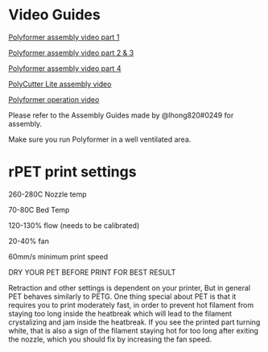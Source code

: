 # Video Guides

[Polyformer assembly video part 1](https://www.youtube.com/watch?v=gqaRRzHKmp0)


[Polyformer assembly video part 2 & 3](https://youtu.be/NvOG5K5bJ6M)


[Polyformer assembly video part 4](https://youtu.be/LeM5dLHGVpM)


[PolyCutter Lite assembly video](https://www.youtube.com/watch?v=EgzWEFJ99so)


[Polyformer operation video](https://www.youtube.com/watch?v=f05WWMm3e6w&t=1s)


Please refer to the Assembly Guides made by @lhong820#0249 for assembly.


Make sure you run Polyformer in a well ventilated area.


# rPET print settings

260-280C Nozzle temp

70-80C Bed Temp

120-130% flow (needs to be calibrated)

20-40% fan

60mm/s minimum print speed

DRY YOUR PET BEFORE PRINT FOR BEST RESULT

Retraction and other settings is dependent on your printer, But in general PET behaves similarly to PETG.
One thing special about PET is that it requires you to print moderately fast, in order to prevent hot filament from staying too long inside the heatbreak which will lead to the filament crystalizing and jam inside the heatbreak. If you see the printed part turning white, that is also a sign of the filament staying hot for too long after exiting the nozzle, which you should fix by increasing the fan speed.
